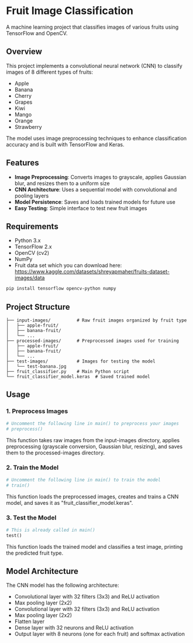# Fruit Image Classification

A machine learning project that classifies images of various fruits using TensorFlow and OpenCV.

## Overview

This project implements a convolutional neural network (CNN) to classify images of 8 different types of fruits:
- Apple
- Banana 
- Cherry
- Grapes
- Kiwi
- Mango
- Orange
- Strawberry

The model uses image preprocessing techniques to enhance classification accuracy and is built with TensorFlow and Keras.

## Features

- **Image Preprocessing**: Converts images to grayscale, applies Gaussian blur, and resizes them to a uniform size
- **CNN Architecture**: Uses a sequential model with convolutional and pooling layers
- **Model Persistence**: Saves and loads trained models for future use
- **Easy Testing**: Simple interface to test new fruit images

## Requirements

- Python 3.x
- TensorFlow 2.x
- OpenCV (cv2)
- NumPy
- Fruit data set which you can download here: https://www.kaggle.com/datasets/shreyapmaher/fruits-dataset-images/data

```bash
pip install tensorflow opencv-python numpy
```

## Project Structure

```
├── input-images/          # Raw fruit images organized by fruit type
│   ├── apple-fruit/
│   ├── banana-fruit/
│   └── ...
├── processed-images/      # Preprocessed images used for training
│   ├── apple-fruit/
│   ├── banana-fruit/
│   └── ...
├── test-images/           # Images for testing the model
│   └── test-banana.jpg
├── fruit_classifier.py    # Main Python script
└── fruit_classifier_model.keras  # Saved trained model
```

## Usage

### 1. Preprocess Images

```python
# Uncomment the following line in main() to preprocess your images
# preprocess()
```

This function takes raw images from the input-images directory, applies preprocessing (grayscale conversion, Gaussian blur, resizing), and saves them to the processed-images directory.

### 2. Train the Model

```python
# Uncomment the following line in main() to train the model
# train()
```

This function loads the preprocessed images, creates and trains a CNN model, and saves it as "fruit_classifier_model.keras".

### 3. Test the Model

```python
# This is already called in main()
test()
```

This function loads the trained model and classifies a test image, printing the predicted fruit type.

## Model Architecture

The CNN model has the following architecture:
- Convolutional layer with 32 filters (3x3) and ReLU activation
- Max pooling layer (2x2)
- Convolutional layer with 32 filters (3x3) and ReLU activation
- Max pooling layer (2x2)
- Flatten layer
- Dense layer with 32 neurons and ReLU activation
- Output layer with 8 neurons (one for each fruit) and softmax activation
